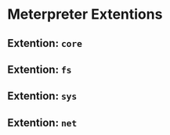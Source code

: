 # Meterpreter Extentions

## Extention: `core`

## Extention: `fs`

## Extention: `sys`

## Extention: `net`
